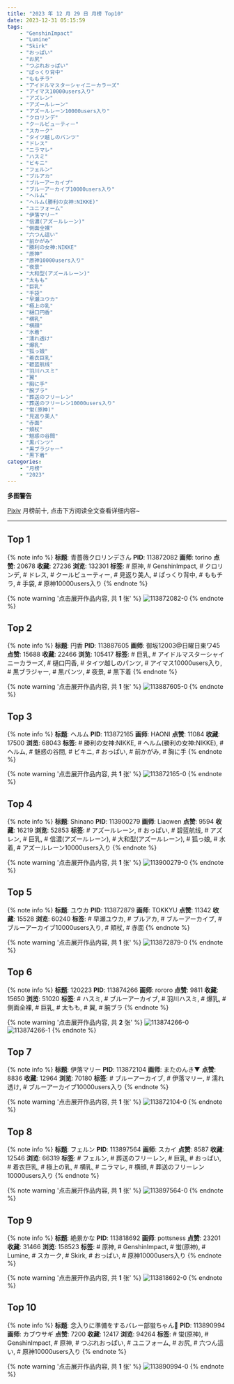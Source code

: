 ```yaml
---
title: "2023 年 12 月 29 日 月榜 Top10"
date: 2023-12-31 05:15:59
tags:
    - "GenshinImpact"
    - "Lumine"
    - "Skirk"
    - "おっぱい"
    - "お尻"
    - "つぶれおっぱい"
    - "ぱっくり背中"
    - "ももチラ"
    - "アイドルマスターシャイニーカラーズ"
    - "アイマス10000users入り"
    - "アズレン"
    - "アズールレーン"
    - "アズールレーン10000users入り"
    - "クロリンデ"
    - "クールビューティー"
    - "スカーク"
    - "タイツ越しのパンツ"
    - "ドレス"
    - "ニラマレ"
    - "ハスミ"
    - "ビキニ"
    - "フェルン"
    - "ブルアカ"
    - "ブルーアーカイブ"
    - "ブルーアーカイブ10000users入り"
    - "ヘルム"
    - "ヘルム(勝利の女神:NIKKE)"
    - "ユニフォーム"
    - "伊落マリー"
    - "信濃(アズールレーン)"
    - "側面全裸"
    - "六つん這い"
    - "前かがみ"
    - "勝利の女神:NIKKE"
    - "原神"
    - "原神10000users入り"
    - "夜景"
    - "大和型(アズールレーン)"
    - "太もも"
    - "巨乳"
    - "手袋"
    - "早瀬ユウカ"
    - "極上の乳"
    - "樋口円香"
    - "横乳"
    - "横顔"
    - "水着"
    - "濡れ透け"
    - "爆乳"
    - "狐っ娘"
    - "着衣巨乳"
    - "碧蓝航线"
    - "羽川ハスミ"
    - "翼"
    - "胸に手"
    - "腕ブラ"
    - "葬送のフリーレン"
    - "葬送のフリーレン10000users入り"
    - "蛍(原神)"
    - "見返り美人"
    - "赤面"
    - "頬杖"
    - "魅惑の谷間"
    - "黒パンツ"
    - "黒ブラジャー"
    - "黒下着"
categories:
    - "月榜"
    - "2023"
---
```


<i class="fa fa-triangle-exclamation"></i>**多图警告**<i class="fa fa-triangle-exclamation"></i>

[Pixiv](https://www.pixiv.net/) 月榜前十, 点击下方阅读全文查看详细内容~

<!-- more -->

---

## Top 1

{% note info %}
**标题**: 青薔薇クロリンデさん
**PID**: 113872082 **画师**: torino
**点赞**: 20678 **收藏**: 27236 **浏览**: 132301
**标签**: # 原神, # GenshinImpact, # クロリンデ, # ドレス, # クールビューティー, # 見返り美人, # ぱっくり背中, # ももチラ, # 手袋, # 原神10000users入り
{% endnote %}

{% note warning '点击展开作品内容, 共 **1** 张' %}
![113872082-0](https://i.pixiv.re/img-original/img/2023/12/02/00/00/41/113872082_p0.jpg)
{% endnote %}

## Top 2

{% note info %}
**标题**: 円香
**PID**: 113887605 **画师**: 御坂12003@日曜日東ワ45
**点赞**: 15688 **收藏**: 22466 **浏览**: 105417
**标签**: # 巨乳, # アイドルマスターシャイニーカラーズ, # 樋口円香, # タイツ越しのパンツ, # アイマス10000users入り, # 黒ブラジャー, # 黒パンツ, # 夜景, # 黒下着
{% endnote %}

{% note warning '点击展开作品内容, 共 **1** 张' %}
![113887605-0](https://i.pixiv.re/img-original/img/2023/12/02/15/46/54/113887605_p0.jpg)
{% endnote %}

## Top 3

{% note info %}
**标题**: ヘルム
**PID**: 113872165 **画师**: HAONI
**点赞**: 11084 **收藏**: 17500 **浏览**: 68043
**标签**: # 勝利の女神:NIKKE, # ヘルム(勝利の女神:NIKKE), # ヘルム, # 魅惑の谷間, # ビキニ, # おっぱい, # 前かがみ, # 胸に手
{% endnote %}

{% note warning '点击展开作品内容, 共 **1** 张' %}
![113872165-0](https://i.pixiv.re/img-original/img/2023/12/04/04/34/28/113872165_p0.jpg)
{% endnote %}

## Top 4

{% note info %}
**标题**: Shinano
**PID**: 113900279 **画师**: Liaowen
**点赞**: 9594 **收藏**: 16219 **浏览**: 52853
**标签**: # アズールレーン, # おっぱい, # 碧蓝航线, # アズレン, # 巨乳, # 信濃(アズールレーン), # 大和型(アズールレーン), # 狐っ娘, # 水着, # アズールレーン10000users入り
{% endnote %}

{% note warning '点击展开作品内容, 共 **1** 张' %}
![113900279-0](https://i.pixiv.re/img-original/img/2023/12/02/23/30/54/113900279_p0.png)
{% endnote %}

## Top 5

{% note info %}
**标题**: ユウカ
**PID**: 113872879 **画师**: TOKKYU
**点赞**: 11342 **收藏**: 15528 **浏览**: 60240
**标签**: # 早瀬ユウカ, # ブルアカ, # ブルーアーカイブ, # ブルーアーカイブ10000users入り, # 頬杖, # 赤面
{% endnote %}

{% note warning '点击展开作品内容, 共 **1** 张' %}
![113872879-0](https://i.pixiv.re/img-original/img/2023/12/02/00/16/42/113872879_p0.jpg)
{% endnote %}

## Top 6

{% note info %}
**标题**: 120223
**PID**: 113874266 **画师**: rororo
**点赞**: 9811 **收藏**: 15650 **浏览**: 51020
**标签**: # ハスミ, # ブルーアーカイブ, # 羽川ハスミ, # 爆乳, # 側面全裸, # 巨乳, # 太もも, # 翼, # 腕ブラ
{% endnote %}

{% note warning '点击展开作品内容, 共 **2** 张' %}
![113874266-0](https://i.pixiv.re/img-original/img/2023/12/02/01/05/16/113874266_p0.jpg)
![113874266-1](https://i.pixiv.re/img-original/img/2023/12/02/01/05/16/113874266_p1.jpg)
{% endnote %}

## Top 7

{% note info %}
**标题**: 伊落マリー
**PID**: 113872104 **画师**: またのんき▼
**点赞**: 8836 **收藏**: 12964 **浏览**: 70180
**标签**: # ブルーアーカイブ, # 伊落マリー, # 濡れ透け, # ブルーアーカイブ10000users入り
{% endnote %}

{% note warning '点击展开作品内容, 共 **1** 张' %}
![113872104-0](https://i.pixiv.re/img-original/img/2023/12/02/00/25/04/113872104_p0.jpg)
{% endnote %}

## Top 8

{% note info %}
**标题**: フェルン
**PID**: 113897564 **画师**: スカイ
**点赞**: 8587 **收藏**: 12546 **浏览**: 66319
**标签**: # フェルン, # 葬送のフリーレン, # 巨乳, # おっぱい, # 着衣巨乳, # 極上の乳, # 横乳, # ニラマレ, # 横顔, # 葬送のフリーレン10000users入り
{% endnote %}

{% note warning '点击展开作品内容, 共 **1** 张' %}
![113897564-0](https://i.pixiv.re/img-original/img/2023/12/02/22/01/34/113897564_p0.jpg)
{% endnote %}

## Top 9

{% note info %}
**标题**: 絶景かな
**PID**: 113818692 **画师**: pottsness
**点赞**: 23201 **收藏**: 31466 **浏览**: 158523
**标签**: # 原神, # GenshinImpact, # 蛍(原神), # Lumine, # スカーク, # Skirk, # おっぱい, # 原神10000users入り
{% endnote %}

{% note warning '点击展开作品内容, 共 **1** 张' %}
![113818692-0](https://i.pixiv.re/img-original/img/2023/11/30/00/00/37/113818692_p0.jpg)
{% endnote %}

## Top 10

{% note info %}
**标题**: 念入りに準備をするバレー部蛍ちゃん🏐
**PID**: 113890994 **画师**: カブウサギ
**点赞**: 7200 **收藏**: 12417 **浏览**: 94264
**标签**: # 蛍(原神), # GenshinImpact, # 原神, # つぶれおっぱい, # ユニフォーム, # お尻, # 六つん這い, # 原神10000users入り
{% endnote %}

{% note warning '点击展开作品内容, 共 **1** 张' %}
![113890994-0](https://i.pixiv.re/img-original/img/2023/12/02/18/08/12/113890994_p0.jpg)
{% endnote %}
